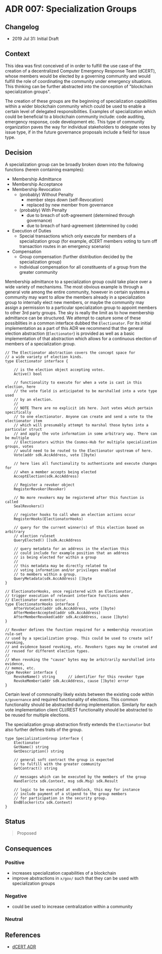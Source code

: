 # ADR 007: Specialization Groups

## Changelog

- 2019 Jul 31: Initial Draft

## Context

This idea was first conceived of in order to fulfill the use case of the
creation of a decentralized Computer Emergency Response Team (dCERT), whose
members would be elected by a governing community and would fulfill the role of
coordinating the community under emergency situations. This thinking
can be further abstracted into the conception of "blockchain specialization
groups".

The creation of these groups are the beginning of specialization capabilities
within a wider blockchain community which could be used to enable a certain
level of delegated responsibilities. Examples of specialization which could be
beneficial to a blockchain community include: code auditing, emergency response,
code development etc. This type of community organization paves the way for
individual stakeholders to delegate votes by issue type, if in the future
governance proposals include a field for issue type.

## Decision

A specialization group can be broadly broken down into the following functions
(herein containing examples):

- Membership Admittance
- Membership Acceptance
- Membership Revocation
    - (probably) Without Penalty
        - member steps down (self-Revocation)
        - replaced by new member from governance
    - (probably) With Penalty
        - due to breach of soft-agreement (determined through governance)
        - due to breach of hard-agreement (determined by code)
- Execution of Duties
    - Special transactions which only execute for members of a specialization
     group (for example, dCERT members voting to turn off transaction routes in
     an emergency scenario)
- Compensation
    - Group compensation (further distribution decided by the specialization group)
    - Individual compensation for all constituents of a group from the
     greater community

Membership admittance to a specialization group could take place over a wide
variety of mechanisms. The most obvious example is through a general vote among
the entire community, however in certain systems a community may want to allow
the members already in a specialization group to internally elect new members,
or maybe the community may assign a permission to a particular specialization
group to appoint members to other 3rd party groups. The sky is really the limit
as to how membership admittance can be structured. We attempt to capture
some of these possiblities in a common interface dubbed the `Electionator`. For
its initial implementation as a part of this ADR we recommend that the general
election abstraction (`Electionator`) is provided as well as a basic
implementation of that abstraction which allows for a continuous election of
members of a specialization group.

``` golang
// The Electionator abstraction covers the concept space for
// a wide variety of election kinds.  
type Electionator interface {

    // is the election object accepting votes.
    Active() bool

    // functionality to execute for when a vote is cast in this election, here
    // the vote field is anticipated to be marshalled into a vote type used
    // by an election.
    //
    // NOTE There are no explicit ids here. Just votes which pertain specifically
    // to one electionator. Anyone can create and send a vote to the electionator item
    // which will presumably attempt to marshal those bytes into a particular struct
    // and apply the vote information in some arbitrary way. There can be multiple
    // Electionators within the Cosmos-Hub for multiple specialization groups, votes
    // would need to be routed to the Electionator upstream of here.
    Vote(addr sdk.AccAddress, vote []byte)

    // here lies all functionality to authenticate and execute changes for
    // when a member accepts being elected
    AcceptElection(sdk.AccAddress)

    // Register a revoker object
    RegisterRevoker(Revoker)

    // No more revokers may be registered after this function is called
    SealRevokers()

    // register hooks to call when an election actions occur
    RegisterHooks(ElectionatorHooks)

    // query for the current winner(s) of this election based on arbitrary
    // election ruleset
    QueryElected() []sdk.AccAddress

    // query metadata for an address in the election this
    // could include for example position that an address
    // is being elected for within a group
    //
    // this metadata may be directly related to
    // voting information and/or privileges enabled
    // to members within a group.
    QueryMetadata(sdk.AccAddress) []byte
}

// ElectionatorHooks, once registered with an Electionator,
// trigger execution of relevant interface functions when
// Electionator events occur.
type ElectionatorHooks interface {
    AfterVoteCast(addr sdk.AccAddress, vote []byte)
    AfterMemberAccepted(addr sdk.AccAddress)
    AfterMemberRevoked(addr sdk.AccAddress, cause []byte)
}

// Revoker defines the function required for a membership revocation rule-set
// used by a specialization group. This could be used to create self revoking,
// and evidence based revoking, etc. Revokers types may be created and
// reused for different election types.
//
// When revoking the "cause" bytes may be arbitrarily marshalled into evidence,
// memos, etc.
type Revoker interface {
    RevokeName() string      // identifier for this revoker type
    RevokeMember(addr sdk.AccAddress, cause []byte) error
}
```

Certain level of commonality likely exists between the existing code within
`x/governance` and required functionality of elections. This common
functionality should be abstracted during implementation. Similarly for each
vote implementation client CLI/REST functionality should be abstracted
to be reused for multiple elections.

The specialization group abstraction firstly extends the `Electionator`
but also further defines traits of the group.

``` golang
type SpecializationGroup interface {
    Electionator
    GetName() string
    GetDescription() string

    // general soft contract the group is expected
    // to fulfill with the greater community
    GetContract() string

    // messages which can be executed by the members of the group
    Handler(ctx sdk.Context, msg sdk.Msg) sdk.Result

    // logic to be executed at endblock, this may for instance
    // include payment of a stipend to the group members
    // for participation in the security group.
    EndBlocker(ctx sdk.Context)
}
```

## Status

> Proposed

## Consequences

### Positive

- increases specialization capabilities of a blockchain
- improve abstractions in `x/gov/` such that they can be used with specialization groups

### Negative

- could be used to increase centralization within a community

### Neutral

## References

- [dCERT ADR](./adr-008-dCERT-group.md)
